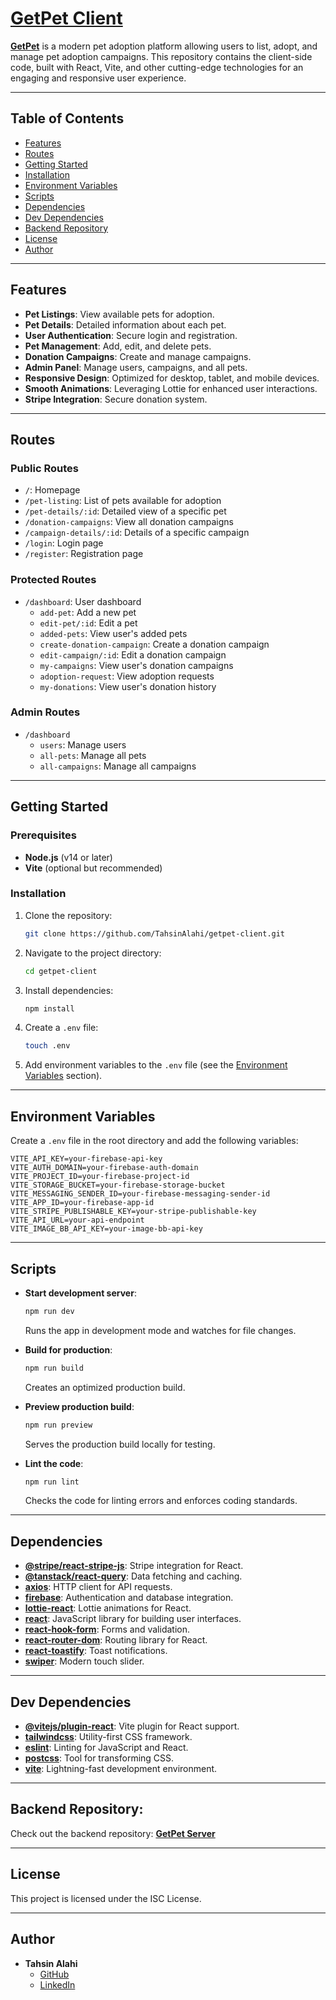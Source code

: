 # [GetPet Client](https://getpet-adoption.vercel.app/)

[**GetPet**](https://getpet-adoption.vercel.app/) is a modern pet adoption platform allowing users to list, adopt, and manage pet adoption campaigns. This repository contains the client-side code, built with React, Vite, and other cutting-edge technologies for an engaging and responsive user experience.

---

## Table of Contents

- [Features](#features)
- [Routes](#routes)
- [Getting Started](#getting-started)
- [Installation](#installation)
- [Environment Variables](#environment-variables)
- [Scripts](#scripts)
- [Dependencies](#dependencies)
- [Dev Dependencies](#dev-dependencies)
- [Backend Repository](#backend-repository)
- [License](#license)
- [Author](#author)

---

## Features

- **Pet Listings**: View available pets for adoption.
- **Pet Details**: Detailed information about each pet.
- **User Authentication**: Secure login and registration.
- **Pet Management**: Add, edit, and delete pets.
- **Donation Campaigns**: Create and manage campaigns.
- **Admin Panel**: Manage users, campaigns, and all pets.
- **Responsive Design**: Optimized for desktop, tablet, and mobile devices.
- **Smooth Animations**: Leveraging Lottie for enhanced user interactions.
- **Stripe Integration**: Secure donation system.

---

## Routes

### Public Routes

- `/`: Homepage
- `/pet-listing`: List of pets available for adoption
- `/pet-details/:id`: Detailed view of a specific pet
- `/donation-campaigns`: View all donation campaigns
- `/campaign-details/:id`: Details of a specific campaign
- `/login`: Login page
- `/register`: Registration page

### Protected Routes

- `/dashboard`: User dashboard
  - `add-pet`: Add a new pet
  - `edit-pet/:id`: Edit a pet
  - `added-pets`: View user's added pets
  - `create-donation-campaign`: Create a donation campaign
  - `edit-campaign/:id`: Edit a donation campaign
  - `my-campaigns`: View user's donation campaigns
  - `adoption-request`: View adoption requests
  - `my-donations`: View user's donation history

### Admin Routes

- `/dashboard`
  - `users`: Manage users
  - `all-pets`: Manage all pets
  - `all-campaigns`: Manage all campaigns

---

## Getting Started

### Prerequisites

- **Node.js** (v14 or later)
- **Vite** (optional but recommended)

### Installation

1. Clone the repository:

   ```bash
   git clone https://github.com/TahsinAlahi/getpet-client.git
   ```

2. Navigate to the project directory:

   ```bash
   cd getpet-client
   ```

3. Install dependencies:

   ```bash
   npm install
   ```

4. Create a `.env` file:

   ```bash
   touch .env
   ```

5. Add environment variables to the `.env` file (see the [Environment Variables](#environment-variables) section).

---

## Environment Variables

Create a `.env` file in the root directory and add the following variables:

```env
VITE_API_KEY=your-firebase-api-key
VITE_AUTH_DOMAIN=your-firebase-auth-domain
VITE_PROJECT_ID=your-firebase-project-id
VITE_STORAGE_BUCKET=your-firebase-storage-bucket
VITE_MESSAGING_SENDER_ID=your-firebase-messaging-sender-id
VITE_APP_ID=your-firebase-app-id
VITE_STRIPE_PUBLISHABLE_KEY=your-stripe-publishable-key
VITE_API_URL=your-api-endpoint
VITE_IMAGE_BB_API_KEY=your-image-bb-api-key
```

---

## Scripts

- **Start development server**:

  ```bash
  npm run dev
  ```

  Runs the app in development mode and watches for file changes.

- **Build for production**:

  ```bash
  npm run build
  ```

  Creates an optimized production build.

- **Preview production build**:

  ```bash
  npm run preview
  ```

  Serves the production build locally for testing.

- **Lint the code**:

  ```bash
  npm run lint
  ```

  Checks the code for linting errors and enforces coding standards.

---

## Dependencies

- **[@stripe/react-stripe-js](https://www.npmjs.com/package/@stripe/react-stripe-js)**: Stripe integration for React.
- **[@tanstack/react-query](https://www.npmjs.com/package/@tanstack/react-query)**: Data fetching and caching.
- **[axios](https://www.npmjs.com/package/axios)**: HTTP client for API requests.
- **[firebase](https://www.npmjs.com/package/firebase)**: Authentication and database integration.
- **[lottie-react](https://www.npmjs.com/package/lottie-react)**: Lottie animations for React.
- **[react](https://www.npmjs.com/package/react)**: JavaScript library for building user interfaces.
- **[react-hook-form](https://www.npmjs.com/package/react-hook-form)**: Forms and validation.
- **[react-router-dom](https://www.npmjs.com/package/react-router-dom)**: Routing library for React.
- **[react-toastify](https://www.npmjs.com/package/react-toastify)**: Toast notifications.
- **[swiper](https://www.npmjs.com/package/swiper)**: Modern touch slider.

---

## Dev Dependencies

- **[@vitejs/plugin-react](https://www.npmjs.com/package/@vitejs/plugin-react)**: Vite plugin for React support.
- **[tailwindcss](https://www.npmjs.com/package/tailwindcss)**: Utility-first CSS framework.
- **[eslint](https://www.npmjs.com/package/eslint)**: Linting for JavaScript and React.
- **[postcss](https://www.npmjs.com/package/postcss)**: Tool for transforming CSS.
- **[vite](https://www.npmjs.com/package/vite)**: Lightning-fast development environment.

---

## Backend Repository:

Check out the backend repository: [**GetPet Server**](https://github.com/TahsinAlahi/GetPet-Server)

---

## License

This project is licensed under the ISC License.

---

## Author

- **Tahsin Alahi**
  - [GitHub](https://github.com/TahsinAlahi)
  - [LinkedIn](https://www.linkedin.com/in/TahsinAlahi/)
